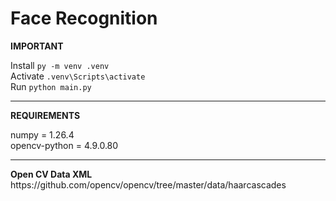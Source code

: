 <h1>Face Recognition</h1>

<b>IMPORTANT</b>

Install `py -m venv .venv` <br>
Activate `.venv\Scripts\activate`<br>
Run `python main.py`<br>

<hr>
<b>REQUIREMENTS</b>

numpy = 1.26.4<br>
opencv-python = 4.9.0.80<br>
<hr>
<b>Open CV Data XML</b><br>
<quote>https://github.com/opencv/opencv/tree/master/data/haarcascades</quote>
